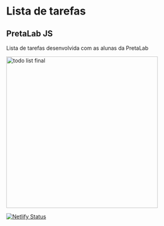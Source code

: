 # Lista de tarefas
## PretaLab JS

Lista de tarefas desenvolvida com as alunas da PretaLab[]() 

<img width="400" alt="todo list final" src="https://user-images.githubusercontent.com/96207587/199761501-16131b08-c8a6-46d0-a5a1-2c1e41be6a83.png">


[![Netlify Status](https://api.netlify.com/api/v1/badges/c8d39a99-b15b-4bae-87da-f11472ce4164/deploy-status)](https://app.netlify.com/sites/elaborate-travesseiro-3d8511/deploys)

